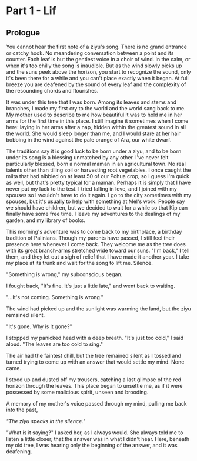 
# Part 1 - Lif

## Prologue

  You cannot hear the first note of a ziyu's song. There is no grand entrance or catchy hook. No meandering conversation between a point and its counter. Each leaf is but the gentlest voice in a choir of wind. In the calm, or when it's too chilly the song is inaudible. But as the wind slowly picks up and the suns peek above the horizon, you start to recognize the sound, only it's been there for a while and you can't place exactly when it began. At full breeze you are deafened by the sound of every leaf and the complexity of the resounding chords and flourishes.

  It was under this tree that I was born. Among its leaves and stems and branches, I made my first cry to the world and the world sang back to me. My mother used to describe to me how beautiful it was to hold me in her arms for the first time in this place. I still imagine it sometimes when I come here: laying in her arms after a nap, hidden within the greatest sound in all the world. She would sleep longer than me, and I would stare at her hair bobbing in the wind against the pale orange of Ara, our white dwarf.

  The traditions say it is good luck to be born under a ziyu, and to be born under its song is a blessing unmatched by any other. I've never felt particularly blessed, born a normal maman in an agricultural town. No real talents other than tilling soil or harvesting root vegetables. I once caught the milta that had nibbled on at least 50 of our Pohua crop, so I guess I'm quick as well, but that's pretty typical for a maman. Perhaps it is simply that I have never put my luck to the test. I tried falling in love, and I joined with my spouses so I wouldn't have to do it again. I go to the city sometimes with my spouses, but it's usually to help with something at Mel's work. People say we should have children, but we decided to wait for a while so that Kip can finally have some free time. I leave my adventures to the dealings of my garden, and my library of books.

  This morning's adventure was to come back to my birthplace, a birthday tradition of Palinians. Though my parents have passed, I still feel their presence here whenever I come back. They welcome me as the tree does with its great branch-arms stretched wide toward our suns. "I'm back," I tell them, and they let out a sigh of relief that I have made it another year. I take my place at its trunk and wait for the song to lift me.
  Silence.

  "Something is wrong," my subconscious began.

  I fought back, "It's fine. It's just a little late," and went back to waiting.

  "...It's not coming. Something is wrong."

  The wind had picked up and the sunlight was warming the land, but the ziyu remained silent.

  "It's gone. Why is it gone?"

  I stopped my panicked head with a deep breath. "It's just too cold," I said aloud. "The leaves are too cold to sing."

  The air had the faintest chill, but the tree remained silent as I tossed and turned trying to come up with an answer that would settle my mind. None came.

  I stood up and dusted off my trousers, catching a last glimpse of the red horizon through the leaves. This place began to unsettle me, as if it were possessed by some malicious spirit, unseen and brooding.

  A memory of my mother's voice passed through my mind, pulling me back into the past,    

  *"The ziyu speaks in the silence."*

  "What is it saying?" I asked her, as I always would. She always told me to listen a little closer, that the answer was in what I didn't hear. Here, beneath my old tree, I was hearing only the beginning of the answer, and it was deafening.

